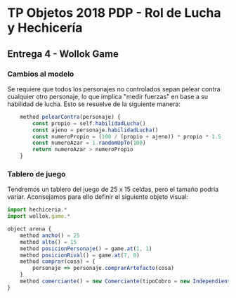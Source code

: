 # TP Objetos 2018 PDP - Rol de Lucha y Hechicería

## Entrega 4 - Wollok Game

### Cambios al modelo

Se requiere que todos los personajes no controlados sepan pelear contra cualquier otro personaje, lo que implica "medir fuerzas" en base a su habilidad de lucha. Esto se resuelve de la siguiente manera:

```javascript
	method pelearContra(personaje) {
		const propio = self.habilidadLucha()
		const ajeno = personaje.habilidadLucha()
		const numeroPropio = (100 / (propio + ajeno)) * propio * 1.5
		const numeroAzar = 1.randomUpTo(100)
		return numeroAzar > numeroPropio
	}
```

### Tablero de juego

Tendremos un tablero del juego de 25 x 15 celdas, pero el tamaño podría variar. Aconsejamos para ello definir el siguiente objeto visual:

```javascript
import hechiceria.*
import wollok.game.*

object arena {
	method ancho() = 25
	method alto() = 15
	method posicionPersonaje() = game.at(1, 1)
	method posicionRival() = game.at(7, 0)
	method comprar(cosa) = {
		personaje => personaje.comprarArtefacto(cosa)
	}
	method comerciante() = new Comerciante(tipoCobro = new Independiente(10))
}
```

